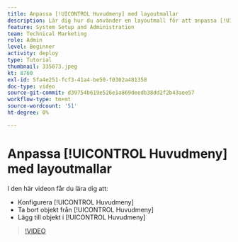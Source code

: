 ```yaml
---
title: Anpassa [!UICONTROL Huvudmeny] med layoutmallar
description: Lär dig hur du använder en layoutmall för att anpassa [!UICONTROL Huvudmeny].
feature: System Setup and Administration
team: Technical Marketing
role: Admin
level: Beginner
activity: deploy
type: Tutorial
thumbnail: 335073.jpeg
kt: 8760
exl-id: 5fa4e251-fcf3-41a4-be50-f0302a481358
doc-type: video
source-git-commit: d39754b619e526e1a869deedb38dd2f2b43aee57
workflow-type: tm+mt
source-wordcount: '51'
ht-degree: 0%

---
```


# Anpassa [!UICONTROL Huvudmeny] med layoutmallar

I den här videon får du lära dig att:

* Konfigurera [!UICONTROL Huvudmeny]
* Ta bort objekt från [!UICONTROL Huvudmeny]
* Lägg till objekt i [!UICONTROL Huvudmeny]


>[!VIDEO](https://video.tv.adobe.com/v/335073/?quality=12)

